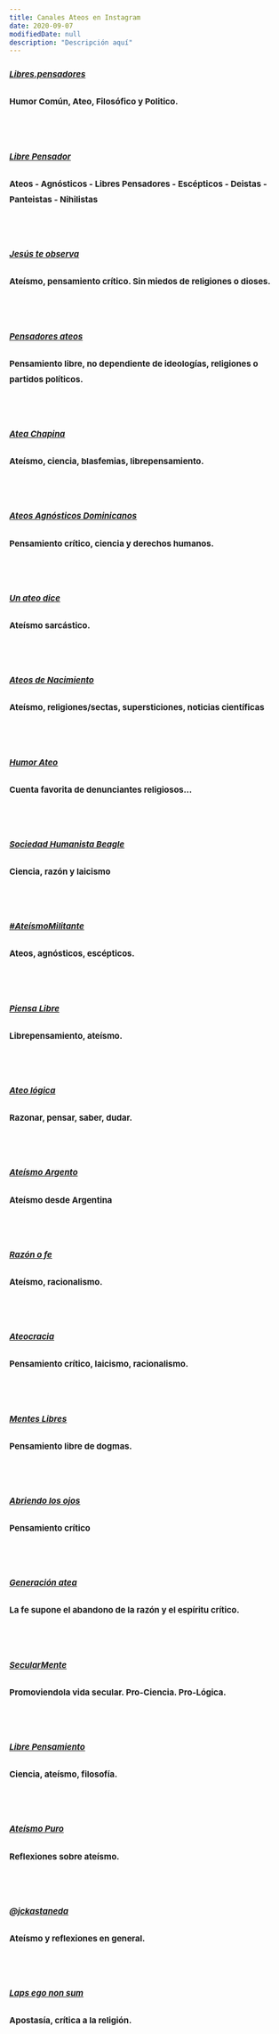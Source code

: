 ```yaml
---
title: Canales Ateos en Instagram
date: 2020-09-07
modifiedDate: null
description: "Descripción aquí"
---
```


<div id="comp-k83b2rt17" class="_1Z_nJ" data-testid="richTextElement"><h3 class="font_9" style="line-height:1.875em;font-size:15px"><span class="color_11"><span style="font-style:italic"><span style="font-weight:bold"><span style="text-decoration:underline"><a href="https://www.instagram.com/libres.pensadores/" target="_blank" rel="nofollow noopener">Libres.pensadores</a></span></span></span></span></h3><h3 class="font_9" style="line-height:1.875em;font-size:15px"><span class="color_11">Humor Común, Ateo, Filosófico y Politico.</span></h3><h3 class="font_9" style="line-height:1.875em;font-size:15px"><span class="color_11"><span class="wixGuard">​</span></span></h3><h3 class="font_9" style="line-height:1.875em;font-size:15px"><span class="color_11"><span style="font-style:italic"><span style="font-weight:bold"><span style="text-decoration:underline"><a href="https://www.instagram.com/__librepensador__/" target="_blank" rel="nofollow noopener">Libre Pensador</a></span></span></span></span></h3><h3 class="font_9" style="line-height:1.875em;font-size:15px"><span class="color_11">Ateos - Agnósticos - Libres Pensadores - Escépticos - Deistas - Panteistas - Nihilistas</span></h3><h3 class="font_9" style="line-height:1.875em;font-size:15px"><span class="color_11"><span class="wixGuard">​</span></span></h3><h3 class="font_9" style="line-height:1.875em;font-size:15px"><span class="color_11"><span style="font-weight:bold"><span style="font-style:italic"><span style="text-decoration:underline"><a href="https://www.instagram.com/jesusteobserva/" target="_blank" rel="nofollow noopener">Jesús te observa</a></span></span></span></span></h3><h3 class="font_9" style="line-height:1.875em;font-size:15px"><span class="color_11">Ateísmo, pensamiento crítico. Sin miedos de religiones o dioses.</span></h3><h3 class="font_9" style="line-height:1.875em;font-size:15px"><span class="color_11"><span class="wixGuard">​</span></span></h3><h3 class="font_9" style="line-height:1.875em;font-size:15px"><span class="color_11"><span style="font-weight:bold"><span style="font-style:italic"><span style="text-decoration:underline"><a href="https://www.instagram.com/pensadoresss/" target="_blank" rel="nofollow noopener">Pensadores ateos</a></span></span></span></span></h3><h3 class="font_9" style="line-height:1.875em;font-size:15px"><span class="color_11">Pensamiento libre, no dependiente&nbsp;de&nbsp;ideologías, religiones o partidos políticos.</span></h3><h3 class="font_9" style="line-height:1.875em;font-size:15px"><span class="color_11"><span class="wixGuard">​</span></span></h3><h3 class="font_9" style="line-height:1.875em;font-size:15px"><span class="color_11"><span style="font-style:italic"><span style="font-weight:bold"><span style="text-decoration:underline"><a href="https://www.instagram.com/ateachapina/" target="_blank" rel="nofollow noopener">Atea Chapina</a></span></span></span></span></h3><h3 class="font_9" style="line-height:1.875em;font-size:15px"><span class="color_11">Ateísmo, ciencia, blasfemias, librepensamiento.</span></h3><h3 class="font_9" style="line-height:1.875em;font-size:15px"><span class="color_11"><span class="wixGuard">​</span></span></h3><h3 class="font_9" style="line-height:1.875em;font-size:15px"><span class="color_11"><span style="font-style:italic"><span style="font-weight:bold"><span style="text-decoration:underline"><a href="https://www.instagram.com/ateos_agnosticosdominicanos/" target="_blank" rel="nofollow noopener">Ateos Agnósticos Dominicanos</a></span></span></span></span></h3><h3 class="font_9" style="line-height:1.875em;font-size:15px"><span class="color_11">Pensamiento crítico, ciencia y derechos humanos.</span></h3><h3 class="font_9" style="line-height:1.875em;font-size:15px"><span class="color_11"><span class="wixGuard">​</span></span></h3><h3 class="font_9" style="line-height:1.875em;font-size:15px"><span class="color_11"><span style="font-weight:bold"><span style="font-style:italic"><span style="text-decoration:underline"><a href="https://www.instagram.com/unateodice/" target="_blank" rel="nofollow noopener">Un ateo dice</a></span></span></span>&nbsp; &nbsp;&nbsp;</span></h3><h3 class="font_9" style="line-height:1.875em;font-size:15px"><span class="color_11">Ateísmo sarcástico.</span></h3><h3 class="font_9" style="line-height:1.875em;font-size:15px"><span class="color_11"><span class="wixGuard">​</span></span></h3><h3 class="font_9" style="line-height:1.875em;font-size:15px"><span class="color_11"><span style="font-style:italic"><span style="font-weight:bold"><span style="text-decoration:underline"><a href="https://www.instagram.com/ateos_de_nacimiento/" target="_blank" rel="nofollow noopener">Ateos de Nacimiento</a></span></span></span></span></h3><h3 class="font_9" style="line-height:1.875em;font-size:15px"><span class="color_11">Ateísmo, religiones/sectas, supersticiones, noticias científicas</span></h3><h3 class="font_9" style="line-height:1.875em;font-size:15px"><span class="color_11"><span class="wixGuard">​</span></span></h3><h3 class="font_9" style="line-height:1.875em;font-size:15px"><span class="color_11"><span style="font-weight:bold"><span style="font-style:italic"><span style="text-decoration:underline"><a href="https://www.instagram.com/humorateo/" target="_blank" rel="nofollow noopener">Humor Ateo</a></span></span></span></span></h3><h3 class="font_9" style="line-height:1.875em;font-size:15px"><span class="color_11">Cuenta favorita de denunciantes religiosos...</span></h3><h3 class="font_9" style="line-height:1.875em;font-size:15px"><span class="color_11"><span class="wixGuard">​</span></span></h3><h3 class="font_9" style="line-height:1.875em;font-size:15px"><span class="color_11"><span style="font-style:italic"><span style="font-weight:bold"><span style="text-decoration:underline"><a href="https://www.instagram.com/sociedadhmsbeagle/" target="_blank" rel="nofollow noopener">Sociedad Humanista Beagle</a></span></span></span></span></h3><h3 class="font_9" style="line-height:1.875em;font-size:15px"><span class="color_11">Ciencia,&nbsp;razón y&nbsp;laicismo</span></h3><h3 class="font_9" style="line-height:1.875em;font-size:15px"><span class="color_11"><span style="text-decoration:underline"><span style="font-style:italic"><span style="font-weight:bold"><span class="wixGuard">​</span></span></span></span></span></h3><h3 class="font_9" style="line-height:1.875em;font-size:15px"><span class="color_11"><span style="text-decoration:underline"><span style="font-style:italic"><span style="font-weight:bold"><a href="https://www.instagram.com/ateismomilitante/" target="_blank" rel="nofollow noopener">#AteísmoMilitante</a></span></span></span></span></h3><h3 class="font_9" style="line-height:1.875em;font-size:15px"><span class="color_11">Ateos, agnósticos, escépticos.</span></h3><h3 class="font_9" style="line-height:1.875em;font-size:15px"><span class="color_11"><span class="wixGuard">​</span></span></h3><h3 class="font_9" style="line-height:1.875em;font-size:15px"><span class="color_11"><span style="font-style:italic"><span style="font-weight:bold"><span style="text-decoration:underline"><a href="https://www.instagram.com/piensalibr3/" target="_blank" rel="nofollow noopener">Piensa Libre</a></span></span></span></span></h3><h3 class="font_9" style="line-height:1.875em;font-size:15px"><span class="color_11">Librepensamiento, ateísmo.</span></h3><h3 class="font_9" style="line-height:1.875em;font-size:15px"><span class="color_11"><span style="font-weight:bold"><span style="font-style:italic"><span style="text-decoration:underline"><span class="wixGuard">​</span></span></span></span></span></h3><h3 class="font_9" style="line-height:1.875em;font-size:15px"><span class="color_11"><span style="font-weight:bold"><span style="font-style:italic"><span style="text-decoration:underline"><span style="text-decoration:underline"><a href="https://www.instagram.com/ateismoylogica/" target="_blank" rel="nofollow noopener">Ateo lógica</a></span></span></span></span></span></h3><h3 class="font_9" style="line-height:1.875em;font-size:15px"><span class="color_11">Razonar, pensar, saber, dudar.</span></h3><h3 class="font_9" style="line-height:1.875em;font-size:15px"><span class="color_11"><span class="wixGuard">​</span></span></h3><h3 class="font_9" style="line-height:1.875em;font-size:15px"><span class="color_11"><span style="font-style:italic"><span style="font-weight:bold"><span style="text-decoration:underline"><a href="https://www.instagram.com/ateismo.argento/" target="_blank" rel="nofollow noopener">Ateísmo Argento</a></span></span></span></span></h3><h3 class="font_9" style="line-height:1.875em;font-size:15px"><span class="color_11">Ateísmo desde Argentina</span></h3><h3 class="font_9" style="line-height:1.875em;font-size:15px"><span class="color_11"><span style="text-decoration:underline"><span class="wixGuard">​</span></span></span></h3><h3 class="font_9" style="line-height:1.875em;font-size:15px"><span class="color_11"><span style="font-weight:bold"><span style="font-style:italic"><span style="text-decoration:underline"><a href="https://www.instagram.com/razonofe/" target="_blank" rel="nofollow noopener">Razón o fe</a></span></span></span></span></h3><h3 class="font_9" style="line-height:1.875em;font-size:15px"><span class="color_11">Ateísmo, racionalismo.</span></h3><h3 class="font_9" style="line-height:1.875em;font-size:15px"><span class="color_11"><span style="text-decoration:underline"><span class="wixGuard">​</span></span></span></h3><h3 class="font_9" style="line-height:1.875em;font-size:15px"><span class="color_11"><span style="font-weight:bold"><span style="font-style:italic"><span style="text-decoration:underline"><a href="https://www.instagram.com/ateocracia/" target="_blank" rel="nofollow noopener">Ateocracia</a></span></span></span></span></h3><h3 class="font_9" style="line-height:1.875em;font-size:15px"><span class="color_11">Pensamiento crítico, laicismo, racionalismo.</span></h3><h3 class="font_9" style="line-height:1.875em;font-size:15px"><span class="color_11"><span class="wixGuard">​</span></span></h3><h3 class="font_9" style="line-height:1.875em;font-size:15px"><span class="color_11"><span style="text-decoration:underline"><a href="https://www.instagram.com/menteslibresss/" target="_blank" rel="nofollow noopener"><span style="font-weight:bold"><span style="font-style:italic">Mentes Libres</span></span></a></span></span></h3><h3 class="font_9" style="line-height:1.875em;font-size:15px"><span class="color_11">Pensamiento libre de dogmas.</span></h3><h3 class="font_9" style="line-height:1.875em;font-size:15px"><span class="color_11"><span class="wixGuard">​</span></span></h3><h3 class="font_9" style="line-height:1.875em;font-size:15px"><span class="color_11"><span style="font-style:italic"><span style="font-weight:bold"><span style="text-decoration:underline"><a href="https://www.instagram.com/libre__pensamiento/" target="_blank" rel="nofollow noopener">Abriendo los ojos</a></span></span></span>&nbsp; &nbsp; &nbsp;&nbsp;</span></h3><h3 class="font_9" style="line-height:1.875em;font-size:15px"><span class="color_11">Pensamiento crítico</span></h3><h3 class="font_9" style="line-height:1.875em;font-size:15px"><span class="color_11"><span class="wixGuard">​</span></span></h3><h3 class="font_9" style="line-height:1.875em;font-size:15px"><span class="color_11"><span style="font-style:italic"><span style="font-weight:bold"><span style="text-decoration:underline"><a href="https://www.instagram.com/generacion_atea/" target="_blank" rel="nofollow noopener">Generación atea</a></span></span></span>&nbsp; &nbsp; &nbsp;&nbsp;</span></h3><h3 class="font_9" style="line-height:1.875em;font-size:15px"><span class="color_11">La fe&nbsp;supone el abandono de la razón y el espíritu crítico.</span></h3><h3 class="font_9" style="line-height:1.875em;font-size:15px"><span class="color_11">&nbsp; &nbsp; &nbsp;&nbsp;</span></h3><h3 class="font_9" style="line-height:1.875em;font-size:15px"><span class="color_11"><span style="text-decoration:underline"><a href="https://www.instagram.com/secular_mente/" target="_blank" rel="nofollow noopener"><span style="font-weight:bold"><span style="font-style:italic">SecularMente</span></span></a></span>&nbsp; &nbsp; &nbsp;&nbsp;</span></h3><h3 class="font_9" style="line-height:1.875em;font-size:15px"><span class="color_11">Promoviendola vida secular. Pro-Ciencia. Pro-Lógica.&nbsp; &nbsp; &nbsp; &nbsp;</span></h3><h3 class="font_9" style="line-height:1.875em;font-size:15px"><span class="color_11"><span class="wixGuard">​</span></span></h3><h3 class="font_9" style="line-height:1.875em;font-size:15px"><span class="color_11"><span style="font-weight:bold"><span style="font-style:italic"><span style="text-decoration:underline"><a href="https://www.instagram.com/_libre.mente_/" target="_blank" rel="nofollow noopener">Libre Pensamiento</a></span></span></span></span></h3><h3 class="font_9" style="line-height:1.875em;font-size:15px"><span class="color_11">Ciencia, ateísmo, filosofía.</span></h3><h3 class="font_9" style="line-height:1.875em;font-size:15px"><span class="color_11"><span class="wixGuard">​</span></span></h3><h3 class="font_9" style="line-height:1.875em;font-size:15px"><span class="color_11"><span style="font-weight:bold"><span style="font-style:italic"><span style="text-decoration:underline"><a href="https://www.instagram.com/ateismopuro/" target="_blank" rel="nofollow noopener">Ateísmo Puro</a></span></span></span>&nbsp; &nbsp; &nbsp; &nbsp;</span></h3><h3 class="font_9" style="line-height:1.875em;font-size:15px"><span class="color_11">Reflexiones sobre ateísmo.</span></h3><h3 class="font_9" style="line-height:1.875em;font-size:15px"><span class="color_11"><span class="wixGuard">​</span></span></h3><h3 class="font_9" style="line-height:1.875em;font-size:15px"><span class="color_11"><span style="font-weight:bold"><span style="font-style:italic"><span style="text-decoration:underline"><a href="https://www.instagram.com/jckastaneda/" target="_blank" rel="nofollow noopener">@jckastaneda</a></span></span></span></span></h3><h3 class="font_9" style="line-height:1.875em;font-size:15px"><span class="color_11">Ateísmo y reflexiones en general.</span></h3><h3 class="font_9" style="line-height:1.875em;font-size:15px"><span class="color_11"><span class="wixGuard">​</span></span></h3><h3 class="font_9" style="line-height:1.875em;font-size:15px"><span class="color_11"><span style="font-weight:bold"><span style="font-style:italic"><span style="text-decoration:underline"><a href="https://www.instagram.com/apostat_oposit_/" target="_blank" rel="nofollow noopener">Laps ego non sum</a></span></span></span>&nbsp; &nbsp; &nbsp; &nbsp;&nbsp;</span></h3><h3 class="font_9" style="line-height:1.875em;font-size:15px"><span class="color_11">Apostasía, crítica a la religión.</span></h3>



</div>